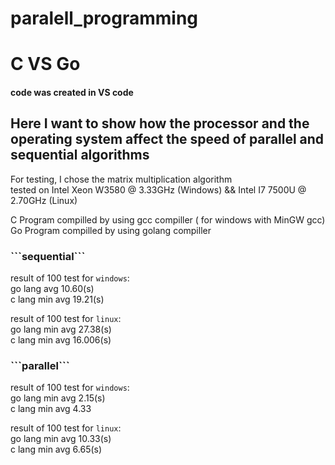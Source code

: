 # paralell_programming
<head>
    <h1>C VS Go </h1>
</head>
<body>
    <h4> code was created in VS code </h4>
    <h2> Here I want to show how the processor and the operating system affect the speed of parallel and sequential algorithms</h2>
        For testing, I chose the matrix multiplication algorithm
    <br/>
    tested on Intel Xeon W3580 @ 3.33GHz (Windows) &&  Intel I7 7500U @ 2.70GHz (Linux)
<br/>

C Program compilled by using gcc compiller ( for windows with MinGW gcc)
<br/>
Go Program compilled by using golang compiller

<h3>```sequential```</h3>

result of 100 test for `windows`:
    <br/>
    go lang avg 10.60(s) 
    <br/>
    c lang min avg 19.21(s)
    
result of 100 test for `linux`:
    <br/>
    go lang min avg 27.38(s)
    <br/>
    c lang  min avg 16.006(s)

<h3>```parallel```</h3>

result of 100 test for `windows`:
    <br/>
    go lang min avg 2.15(s)
    <br/>
    c lang min avg 4.33
    
result of 100 test for `linux`:
    <br/>
    go lang min avg 10.33(s)
    <br/>
    c lang min avg 6.65(s)
</body>
